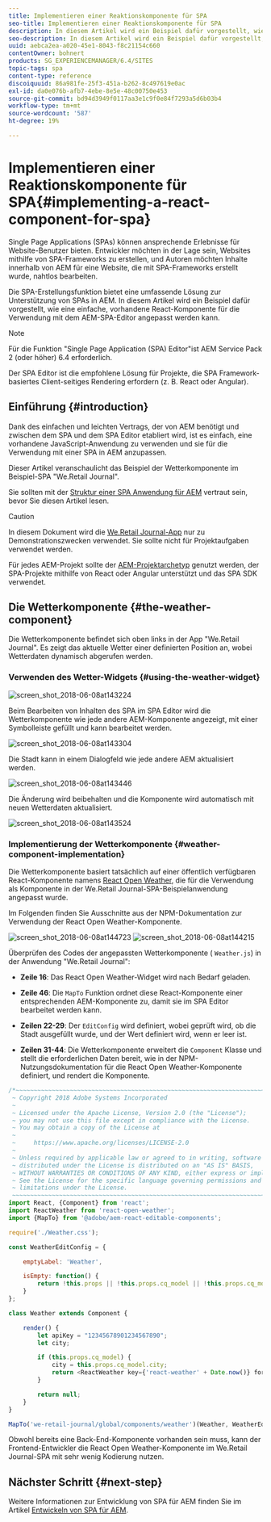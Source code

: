 ```yaml
---
title: Implementieren einer Reaktionskomponente für SPA
seo-title: Implementieren einer Reaktionskomponente für SPA
description: In diesem Artikel wird ein Beispiel dafür vorgestellt, wie eine einfache, vorhandene React-Komponente für die Verwendung mit dem AEM-SPA-Editor angepasst werden kann.
seo-description: In diesem Artikel wird ein Beispiel dafür vorgestellt, wie eine einfache, vorhandene React-Komponente für die Verwendung mit dem AEM-SPA-Editor angepasst werden kann.
uuid: aebca2ea-a020-45e1-8043-f8c21154c660
contentOwner: bohnert
products: SG_EXPERIENCEMANAGER/6.4/SITES
topic-tags: spa
content-type: reference
discoiquuid: 86a981fe-25f3-451a-b262-8c497619e0ac
exl-id: da0e076b-afb7-4ebe-8e5e-48c00750e453
source-git-commit: bd94d3949f0117aa3e1c9f0e84f7293a5d6b03b4
workflow-type: tm+mt
source-wordcount: '587'
ht-degree: 19%

---
```


# Implementieren einer Reaktionskomponente für SPA{#implementing-a-react-component-for-spa}

Single Page Applications (SPAs) können ansprechende Erlebnisse für Website-Benutzer bieten. Entwickler möchten in der Lage sein, Websites mithilfe von SPA-Frameworks zu erstellen, und Autoren möchten Inhalte innerhalb von AEM für eine Website, die mit SPA-Frameworks erstellt wurde, nahtlos bearbeiten.

Die SPA-Erstellungsfunktion bietet eine umfassende Lösung zur Unterstützung von SPAs in AEM. In diesem Artikel wird ein Beispiel dafür vorgestellt, wie eine einfache, vorhandene React-Komponente für die Verwendung mit dem AEM-SPA-Editor angepasst werden kann.

>[!NOTE]
>Für die Funktion &quot;Single Page Application (SPA) Editor&quot;ist AEM Service Pack 2 (oder höher) 6.4 erforderlich.
>
>Der SPA Editor ist die empfohlene Lösung für Projekte, die SPA Framework-basiertes Client-seitiges Rendering erfordern (z. B. React oder Angular).

## Einführung {#introduction}

Dank des einfachen und leichten Vertrags, der von AEM benötigt und zwischen dem SPA und dem SPA Editor etabliert wird, ist es einfach, eine vorhandene JavaScript-Anwendung zu verwenden und sie für die Verwendung mit einer SPA in AEM anzupassen.

Dieser Artikel veranschaulicht das Beispiel der Wetterkomponente im Beispiel-SPA &quot;We.Retail Journal&quot;.

Sie sollten mit der [Struktur einer SPA Anwendung für AEM](/help/sites-developing/spa-getting-started-react.md) vertraut sein, bevor Sie diesen Artikel lesen.

>[!CAUTION]
>In diesem Dokument wird die [We.Retail Journal-App](https://github.com/Adobe-Marketing-Cloud/aem-sample-we-retail-journal) nur zu Demonstrationszwecken verwendet. Sie sollte nicht für Projektaufgaben verwendet werden.
>
>Für jedes AEM-Projekt sollte der [AEM-Projektarchetyp](https://docs.adobe.com/content/help/de-DE/experience-manager-core-components/using/developing/archetype/overview.html) genutzt werden, der SPA-Projekte mithilfe von React oder Angular unterstützt und das SPA SDK verwendet.

## Die Wetterkomponente {#the-weather-component}

Die Wetterkomponente befindet sich oben links in der App &quot;We.Retail Journal&quot;. Es zeigt das aktuelle Wetter einer definierten Position an, wobei Wetterdaten dynamisch abgerufen werden.

### Verwenden des Wetter-Widgets {#using-the-weather-widget}

![screen_shot_2018-06-08at143224](assets/screen_shot_2018-06-08at143224.png)

Beim Bearbeiten von Inhalten des SPA im SPA Editor wird die Wetterkomponente wie jede andere AEM-Komponente angezeigt, mit einer Symbolleiste gefüllt und kann bearbeitet werden.

![screen_shot_2018-06-08at143304](assets/screen_shot_2018-06-08at143304.png)

Die Stadt kann in einem Dialogfeld wie jede andere AEM aktualisiert werden.

![screen_shot_2018-06-08at143446](assets/screen_shot_2018-06-08at143446.png)

Die Änderung wird beibehalten und die Komponente wird automatisch mit neuen Wetterdaten aktualisiert.

![screen_shot_2018-06-08at143524](assets/screen_shot_2018-06-08at143524.png)

### Implementierung der Wetterkomponente {#weather-component-implementation}

Die Wetterkomponente basiert tatsächlich auf einer öffentlich verfügbaren React-Komponente namens [React Open Weather](https://www.npmjs.com/package/react-open-weather), die für die Verwendung als Komponente in der We.Retail Journal-SPA-Beispielanwendung angepasst wurde.

Im Folgenden finden Sie Ausschnitte aus der NPM-Dokumentation zur Verwendung der React Open Weather-Komponente.

![screen_shot_2018-06-08at144723](assets/screen_shot_2018-06-08at144723.png) ![screen_shot_2018-06-08at144215](assets/screen_shot_2018-06-08at144215.png)

Überprüfen des Codes der angepassten Wetterkomponente ( `Weather.js`) in der Anwendung &quot;We.Retail Journal&quot;:

* **Zeile 16**: Das React Open Weather-Widget wird nach Bedarf geladen.
* **Zeile 46**: Die  `MapTo` Funktion ordnet diese React-Komponente einer entsprechenden AEM-Komponente zu, damit sie im SPA Editor bearbeitet werden kann.

* **Zeilen 22-29**: Der  `EditConfig` wird definiert, wobei geprüft wird, ob die Stadt ausgefüllt wurde, und der Wert definiert wird, wenn er leer ist.

* **Zeilen 31-44**: Die Wetterkomponente erweitert die  `Component` Klasse und stellt die erforderlichen Daten bereit, wie in der NPM-Nutzungsdokumentation für die React Open Weather-Komponente definiert, und rendert die Komponente.

```javascript
/*~~~~~~~~~~~~~~~~~~~~~~~~~~~~~~~~~~~~~~~~~~~~~~~~~~~~~~~~~~~~~~~~~~~~~~~~~~~~~~
 ~ Copyright 2018 Adobe Systems Incorporated
 ~
 ~ Licensed under the Apache License, Version 2.0 (the "License");
 ~ you may not use this file except in compliance with the License.
 ~ You may obtain a copy of the License at
 ~
 ~     https://www.apache.org/licenses/LICENSE-2.0
 ~
 ~ Unless required by applicable law or agreed to in writing, software
 ~ distributed under the License is distributed on an "AS IS" BASIS,
 ~ WITHOUT WARRANTIES OR CONDITIONS OF ANY KIND, either express or implied.
 ~ See the License for the specific language governing permissions and
 ~ limitations under the License.
 ~~~~~~~~~~~~~~~~~~~~~~~~~~~~~~~~~~~~~~~~~~~~~~~~~~~~~~~~~~~~~~~~~~~~~~~~~~~~~*/
import React, {Component} from 'react';
import ReactWeather from 'react-open-weather';
import {MapTo} from '@adobe/aem-react-editable-components';

require('./Weather.css');

const WeatherEditConfig = {

    emptyLabel: 'Weather',

    isEmpty: function() {
        return !this.props || !this.props.cq_model || !this.props.cq_model.city || this.props.cq_model.city.trim().length < 1;
    }
};

class Weather extends Component {

    render() {
        let apiKey = "12345678901234567890";
        let city;

        if (this.props.cq_model) {
            city = this.props.cq_model.city;
            return <ReactWeather key={'react-weather' + Date.now()} forecast="today" apikey={apiKey} type="city" city={city} />
        }

        return null;
    }
}

MapTo('we-retail-journal/global/components/weather')(Weather, WeatherEditConfig);
```

Obwohl bereits eine Back-End-Komponente vorhanden sein muss, kann der Frontend-Entwickler die React Open Weather-Komponente im We.Retail Journal-SPA mit sehr wenig Kodierung nutzen.

## Nächster Schritt {#next-step}

Weitere Informationen zur Entwicklung von SPA für AEM finden Sie im Artikel [Entwickeln von SPA für AEM](/help/sites-developing/spa-architecture.md).
